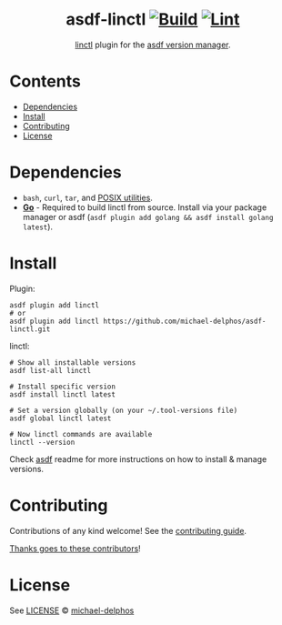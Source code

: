 <div align="center">

# asdf-linctl [![Build](https://github.com/michael-delphos/asdf-linctl/actions/workflows/build.yml/badge.svg)](https://github.com/michael-delphos/asdf-linctl/actions/workflows/build.yml) [![Lint](https://github.com/michael-delphos/asdf-linctl/actions/workflows/lint.yml/badge.svg)](https://github.com/michael-delphos/asdf-linctl/actions/workflows/lint.yml)

[linctl](https://github.com/dorkitude/linctl) plugin for the [asdf version manager](https://asdf-vm.com).

</div>

# Contents

- [Dependencies](#dependencies)
- [Install](#install)
- [Contributing](#contributing)
- [License](#license)

# Dependencies

- `bash`, `curl`, `tar`, and [POSIX utilities](https://pubs.opengroup.org/onlinepubs/9699919799/idx/utilities.html).
- **[Go](https://golang.org/)** - Required to build linctl from source. Install via your package manager or asdf (`asdf plugin add golang && asdf install golang latest`).

# Install

Plugin:

```shell
asdf plugin add linctl
# or
asdf plugin add linctl https://github.com/michael-delphos/asdf-linctl.git
```

linctl:

```shell
# Show all installable versions
asdf list-all linctl

# Install specific version
asdf install linctl latest

# Set a version globally (on your ~/.tool-versions file)
asdf global linctl latest

# Now linctl commands are available
linctl --version
```

Check [asdf](https://github.com/asdf-vm/asdf) readme for more instructions on how to
install & manage versions.

# Contributing

Contributions of any kind welcome! See the [contributing guide](contributing.md).

[Thanks goes to these contributors](https://github.com/michael-delphos/asdf-linctl/graphs/contributors)!

# License

See [LICENSE](LICENSE) © [michael-delphos](https://github.com/michael-delphos/)
